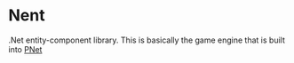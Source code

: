 Nent
====

.Net entity-component library. This is basically the game engine that is built into [PNet](https://github.com/jbruening/PNet)
